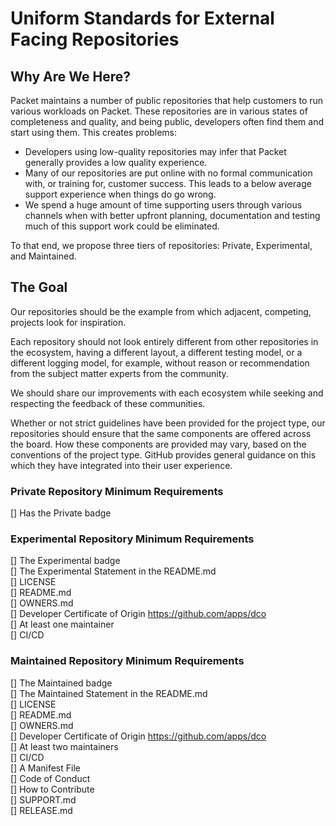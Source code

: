 # Uniform Standards for External Facing Repositories

## Why Are We Here?
Packet maintains a number of public repositories that help customers to run various workloads on Packet. These repositories are in various states of completeness and quality, and being public, developers often find them and start using them. This creates problems:

* Developers using low-quality repositories may infer that Packet generally provides a low quality experience.
* Many of our repositories are put online with no formal communication with, or training for, customer success. This leads to a below average support experience when things do go wrong.
* We spend a huge amount of time supporting users through various channels when with better upfront planning, documentation and testing much of this support work could be eliminated.

To that end, we propose three tiers of repositories: Private, Experimental, and Maintained.

## The Goal
Our repositories should be the example from which adjacent, competing, projects look for inspiration.

Each repository should not look entirely different from other repositories in the ecosystem, having a different layout, a different testing model, or a different logging model, for example, without reason or recommendation from the subject matter experts from the community.

We should share our improvements with each ecosystem while seeking and respecting the feedback of these communities.

Whether or not strict guidelines have been provided for the project type, our repositories should ensure that the same components are offered across the board. How these components are provided may vary, based on the conventions of the project type. GitHub provides general guidance on this which they have integrated into their user experience.

### Private Repository Minimum Requirements
[] Has the Private badge

### Experimental Repository Minimum Requirements
[] The Experimental badge<br>
[] The Experimental Statement in the README.md<br>
[] LICENSE<br>
[] README.md<br>
[] OWNERS.md<br>
[] Developer Certificate of Origin https://github.com/apps/dco<br>
[] At least one maintainer<br>
[] CI/CD

### Maintained Repository Minimum Requirements
[] The Maintained badge<br>
[] The Maintained Statement in the README.md<br>
[] LICENSE<br>
[] README.md<br>
[] OWNERS.md<br>
[] Developer Certificate of Origin https://github.com/apps/dco<br>
[] At least two maintainers<br>
[] CI/CD<br>
[] A Manifest File<br>
[] Code of Conduct<br>
[] How to Contribute<br>
[] SUPPORT.md<br>
[] RELEASE.md
